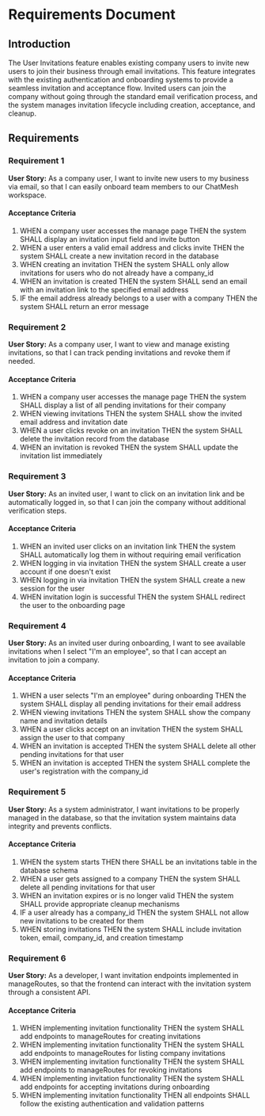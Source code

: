 # Requirements Document

## Introduction

The User Invitations feature enables existing company users to invite new users to join their business through email invitations. This feature integrates with the existing authentication and onboarding systems to provide a seamless invitation and acceptance flow. Invited users can join the company without going through the standard email verification process, and the system manages invitation lifecycle including creation, acceptance, and cleanup.

## Requirements

### Requirement 1

**User Story:** As a company user, I want to invite new users to my business via email, so that I can easily onboard team members to our ChatMesh workspace.

#### Acceptance Criteria

1. WHEN a company user accesses the manage page THEN the system SHALL display an invitation input field and invite button
2. WHEN a user enters a valid email address and clicks invite THEN the system SHALL create a new invitation record in the database
3. WHEN creating an invitation THEN the system SHALL only allow invitations for users who do not already have a company_id
4. WHEN an invitation is created THEN the system SHALL send an email with an invitation link to the specified email address
5. IF the email address already belongs to a user with a company THEN the system SHALL return an error message

### Requirement 2

**User Story:** As a company user, I want to view and manage existing invitations, so that I can track pending invitations and revoke them if needed.

#### Acceptance Criteria

1. WHEN a company user accesses the manage page THEN the system SHALL display a list of all pending invitations for their company
2. WHEN viewing invitations THEN the system SHALL show the invited email address and invitation date
3. WHEN a user clicks revoke on an invitation THEN the system SHALL delete the invitation record from the database
4. WHEN an invitation is revoked THEN the system SHALL update the invitation list immediately

### Requirement 3

**User Story:** As an invited user, I want to click on an invitation link and be automatically logged in, so that I can join the company without additional verification steps.

#### Acceptance Criteria

1. WHEN an invited user clicks on an invitation link THEN the system SHALL automatically log them in without requiring email verification
2. WHEN logging in via invitation THEN the system SHALL create a user account if one doesn't exist
3. WHEN logging in via invitation THEN the system SHALL create a new session for the user
4. WHEN invitation login is successful THEN the system SHALL redirect the user to the onboarding page

### Requirement 4

**User Story:** As an invited user during onboarding, I want to see available invitations when I select "I'm an employee", so that I can accept an invitation to join a company.

#### Acceptance Criteria

1. WHEN a user selects "I'm an employee" during onboarding THEN the system SHALL display all pending invitations for their email address
2. WHEN viewing invitations THEN the system SHALL show the company name and invitation details
3. WHEN a user clicks accept on an invitation THEN the system SHALL assign the user to that company
4. WHEN an invitation is accepted THEN the system SHALL delete all other pending invitations for that user
5. WHEN an invitation is accepted THEN the system SHALL complete the user's registration with the company_id

### Requirement 5

**User Story:** As a system administrator, I want invitations to be properly managed in the database, so that the invitation system maintains data integrity and prevents conflicts.

#### Acceptance Criteria

1. WHEN the system starts THEN there SHALL be an invitations table in the database schema
2. WHEN a user gets assigned to a company THEN the system SHALL delete all pending invitations for that user
3. WHEN an invitation expires or is no longer valid THEN the system SHALL provide appropriate cleanup mechanisms
4. IF a user already has a company_id THEN the system SHALL not allow new invitations to be created for them
5. WHEN storing invitations THEN the system SHALL include invitation token, email, company_id, and creation timestamp

### Requirement 6

**User Story:** As a developer, I want invitation endpoints implemented in manageRoutes, so that the frontend can interact with the invitation system through a consistent API.

#### Acceptance Criteria

1. WHEN implementing invitation functionality THEN the system SHALL add endpoints to manageRoutes for creating invitations
2. WHEN implementing invitation functionality THEN the system SHALL add endpoints to manageRoutes for listing company invitations
3. WHEN implementing invitation functionality THEN the system SHALL add endpoints to manageRoutes for revoking invitations
4. WHEN implementing invitation functionality THEN the system SHALL add endpoints for accepting invitations during onboarding
5. WHEN implementing invitation functionality THEN all endpoints SHALL follow the existing authentication and validation patterns